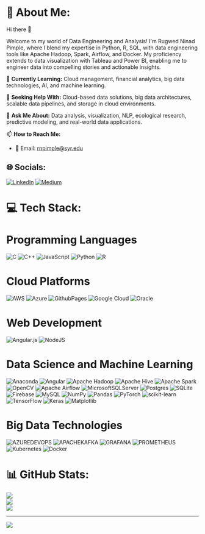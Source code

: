 # 💫 About Me:
Hi there 👋

Welcome to my world of Data Engineering and Analysis! I'm Rugwed Ninad Pimple, where I blend my expertise in Python, R, SQL, with data engineering tools like Apache Hadoop, Spark, Airflow, and Docker. My proficiency extends to data visualization with Tableau and Power BI, enabling me to engineer data into compelling stories and actionable insights.

🌱 **Currently Learning:** Cloud management, financial analytics, big data technologies, AI, and machine learning.

🤔 **Seeking Help With:** Cloud-based data solutions, big data architectures, scalable data pipelines, and storage in cloud environments.

💬 **Ask Me About:** Data analysis, visualization, NLP, ecological research, predictive modeling, and real-world data applications.

📫 **How to Reach Me:**

- 📧 Email: [rnpimple@syr.edu](mailto:rnpimple@syr.edu)





## 🌐 Socials:
[![LinkedIn](https://img.shields.io/badge/LinkedIn-%230077B5.svg?logo=linkedin&logoColor=white)](https://linkedin.com/in/https://www.linkedin.com/in/rugwedpimple/) [![Medium](https://img.shields.io/badge/Medium-12100E?logo=medium&logoColor=white)](https://medium.com/@https://medium.com/@rugwedpimple) 

# 💻 Tech Stack:
# Programming Languages
![C](https://img.shields.io/badge/c-%2300599C.svg?style=plastic&logo=c&logoColor=white) ![C++](https://img.shields.io/badge/c++-%2300599C.svg?style=plastic&logo=c%2B%2B&logoColor=white) ![JavaScript](https://img.shields.io/badge/javascript-%23323330.svg?style=plastic&logo=javascript&logoColor=%23F7DF1E) ![Python](https://img.shields.io/badge/python-3670A0?style=plastic&logo=python&logoColor=ffdd54) ![R](https://img.shields.io/badge/r-%23276DC3.svg?style=plastic&logo=r&logoColor=white)

# Cloud Platforms
![AWS](https://img.shields.io/badge/AWS-%23FF9900.svg?style=plastic&logo=amazon-aws&logoColor=white) ![Azure](https://img.shields.io/badge/azure-%230072C6.svg?style=plastic&logo=microsoftazure&logoColor=white) ![GithubPages](https://img.shields.io/badge/github%20pages-121013?style=plastic&logo=github&logoColor=white) ![Google Cloud](https://img.shields.io/badge/GoogleCloud-%234285F4.svg?style=plastic&logo=google-cloud&logoColor=white) ![Oracle](https://img.shields.io/badge/Oracle-F80000?style=plastic&logo=oracle&logoColor=white)

# Web Development 
![Angular.js](https://img.shields.io/badge/angular.js-%23E23237.svg?style=plastic&logo=angularjs&logoColor=white) ![NodeJS](https://img.shields.io/badge/node.js-6DA55F?style=plastic&logo=node.js&logoColor=white) 

# Data Science and Machine Learning
![Anaconda](https://img.shields.io/badge/Anaconda-%2344A833.svg?style=plastic&logo=anaconda&logoColor=white) ![Angular](https://img.shields.io/badge/angular-%23DD0031.svg?style=plastic&logo=angular&logoColor=white) ![Apache Hadoop](https://img.shields.io/badge/Apache%20Hadoop-66CCFF?style=plastic&logo=apachehadoop&logoColor=black)  ![Apache Hive](https://img.shields.io/badge/Apache%20Hive-FDEE21?style=plastic&logo=apachehive&logoColor=black) ![Apache Spark](https://img.shields.io/badge/Apache%20Spark-FDEE21?style=plastic&logo=apachespark&logoColor=black) ![OpenCV](https://img.shields.io/badge/opencv-%23white.svg?style=plastic&logo=opencv&logoColor=white) ![Apache Airflow](https://img.shields.io/badge/Apache%20Airflow-017CEE?style=plastic&logo=Apache%20Airflow&logoColor=white) ![MicrosoftSQLServer](https://img.shields.io/badge/Microsoft%20SQL%20Server-CC2927?style=plastic&logo=microsoft%20sql%20server&logoColor=white) ![Postgres](https://img.shields.io/badge/postgres-%23316192.svg?style=plastic&logo=postgresql&logoColor=white) ![SQLite](https://img.shields.io/badge/sqlite-%2307405e.svg?style=plastic&logo=sqlite&logoColor=white) ![Firebase](https://img.shields.io/badge/Firebase-039BE5?style=plastic&logo=Firebase&logoColor=white) ![MySQL](https://img.shields.io/badge/mysql-%2300000f.svg?style=plastic&logo=mysql&logoColor=white) ![NumPy](https://img.shields.io/badge/numpy-%23013243.svg?style=plastic&logo=numpy&logoColor=white) ![Pandas](https://img.shields.io/badge/pandas-%23150458.svg?style=plastic&logo=pandas&logoColor=white) ![PyTorch](https://img.shields.io/badge/PyTorch-%23EE4C2C.svg?style=plastic&logo=PyTorch&logoColor=white) ![scikit-learn](https://img.shields.io/badge/scikit--learn-%23F7931E.svg?style=plastic&logo=scikit-learn&logoColor=white) ![TensorFlow](https://img.shields.io/badge/TensorFlow-%23FF6F00.svg?style=plastic&logo=TensorFlow&logoColor=white) ![Keras](https://img.shields.io/badge/Keras-%23D00000.svg?style=plastic&logo=Keras&logoColor=white) ![Matplotlib](https://img.shields.io/badge/Matplotlib-%23ffffff.svg?style=plastic&logo=Matplotlib&logoColor=black)

# Big Data Technologies
![AZUREDEVOPS](https://img.shields.io/badge/azuredevops-0078D7.svg?style=plastic&logo=azuredevops&logoColor=white&color=%230078D7) ![APACHEKAFKA](https://img.shields.io/badge/apachekafka-231F20.svg?style=plastic&logo=apachekafka&logoColor=white&color=%23231F20) ![GRAFANA](https://img.shields.io/badge/grafana-F46800.svg?style=plastic&logo=grafana&logoColor=white&color=%23F46800) ![PROMETHEUS](https://img.shields.io/badge/prometheus-E6522C.svg?style=plastic&logo=prometheus&logoColor=white&color=%23E6522C) ![Kubernetes](https://img.shields.io/badge/kubernetes-%23326ce5.svg?style=plastic&logo=kubernetes&logoColor=white) ![Docker](https://img.shields.io/badge/docker-%230db7ed.svg?style=plastic&logo=docker&logoColor=white)
# 📊 GitHub Stats:
![](https://github-readme-stats.vercel.app/api?username=rugwed09&theme=dracula&hide_border=false&include_all_commits=false&count_private=false)<br/>
![](https://github-readme-streak-stats.herokuapp.com/?user=rugwed09&theme=dracula&hide_border=false)<br/>
![](https://github-readme-stats.vercel.app/api/top-langs/?username=rugwed09&theme=dracula&hide_border=false&include_all_commits=false&count_private=false&layout=compact)

---
[![](https://visitcount.itsvg.in/api?id=rugwed09&icon=0&color=0)](https://visitcount.itsvg.in)

<!-- Proudly created with GPRM ( https://gprm.itsvg.in ) -->
